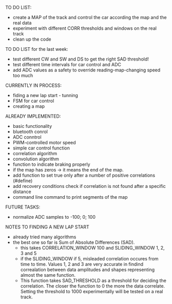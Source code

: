 TO DO LIST:
  - create a MAP of the track and control the car according the map and the real data
  - experiment with different CORR thresholds and windows on the real track
  - clean up the code

TO DO LIST for the last week:
  - test different CW and SW and DS to get the right SAD threshold!
  - test different time intervals for car control and ADC
  - add ADC values as a safety to override reading-map-changing speed too much 

CURRENTLY IN PROCESS:
  - fiding a new lap start - tunning
  - FSM for car control
  - creating a map

ALREADY IMPLEMENTED:
  - basic functionality
  - bluetooth conrol
  - ADC conntrol
  - PWM-controlled motor speed
  - simple car control function
  - correlation algorithm
  - convolution algorithm
  - function to indicate braking properly
  - if the map has zeros -> it means the end of the map.
  - add function to set true only after a number of positive correlations (#define)
  - add recovery conditions check if correlation is not found after a specific distance
  - command line command to print segments of the map

  FUTURE TASKS:
  - normalize ADC samples to -100; 0; 100

NOTES TO FINDING A NEW LAP START
 - already tried many algorithms
 - the best one so far is Sum of Absolute Differences (SAD).
   - this takes CORRELATION_WINDOW 100 and SLIDING_WINDOW 1, 2, 3 and 5
   - if the SLIDING_WINDOW if 5, misleaded correlation occures from time to time. Values 1, 2 and 3 are very accurate in findind correalation between data amplitudes and shapes representing almost the same function.
   - This function takes SAD_THRESHOLD as a threshold for deciding the correlation. The closer the function to 0 the more the data correlate. Setting the threshold to 1000 experimentally will be tested on a real track.  

